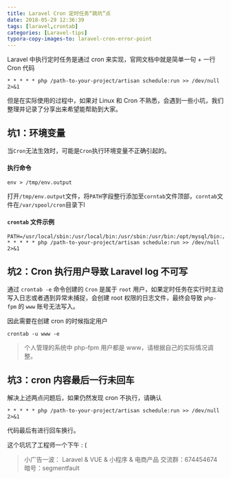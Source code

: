 ```yaml
---
title: Laravel Cron 定时任务“跳坑”点
date: 2018-05-29 12:36:39
tags: [laravel,crontab]
categories: [Laravel-tips]
typora-copy-images-to: laravel-cron-error-point
---
```


Laravel 中执行定时任务是通过 cron 来实现，官网文档中就是简单一句 + 一行Cron 代码

```
* * * * * php /path-to-your-project/artisan schedule:run >> /dev/null 2>&1
```

但是在实际使用的过程中，如果对 Linux 和 Cron 不熟悉，会遇到一些小坑，我们整理并记录了分享出来希望能帮助到大家。

## 坑1：环境变量

当`Cron`无法生效时，可能是`Cron`执行环境变量不正确引起的。

#### 执行命令

```
env > /tmp/env.output
```

打开`/tmp/env.output`文件，将`PATH`字段整行添加至`corntab`文件顶部，`corntab`文件在`/var/spool/cron`目录下l

#### `crontab` 文件示例
``` 
PATH=/usr/local/sbin:/usr/local/bin:/usr/sbin:/usr/bin:/opt/mysql/bin:/opt/php7/bin:/opt/memcached/bin:/root/bin
* * * * * php /path-to-your-project/artisan schedule:run >> /dev/null 2>&1
```

## 坑2：Cron 执行用户导致 Laravel log 不可写

通过 `crontab -e` 命令创建的  `Cron` 是属于 `root` 用户，如果定时任务在实行时主动写入日志或者遇到异常未捕捉，会创建 root 权限的日志文件，最终会导致 `php-fpm` 的  `www` 账号无法写入。

因此需要在创建 cron 的时候指定用户  
```
crontab -u www -e
```

> 个人管理的系统中 php-fpm 用户都是 www，请根据自己的实际情况调整。

## 坑3：cron 内容最后一行未回车

解决上述两点问题后，如果仍然发现 cron 不执行，请确认
```
* * * * * php /path-to-your-project/artisan schedule:run >> /dev/null 2>&1

```
代码最后有进行回车换行。

这个坑坑了工程师一个下午 : (


> 小广告一波：
> Laravel & VUE & 小程序 & 电商产品 交流群：674454674 暗号：segmentfault



